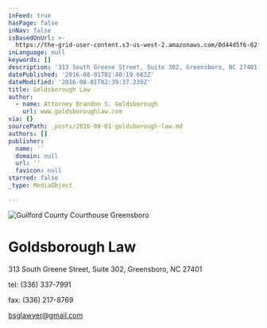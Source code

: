 ```yaml
---
inFeed: true
hasPage: false
inNav: false
isBasedOnUrl: >-
  https://the-grid-user-content.s3-us-west-2.amazonaws.com/0d44d5f6-82f5-436b-9c7c-e911b2af4bab.jpg
inLanguage: null
keywords: []
description: '313 South Greene Street, Suite 302, Greensboro, NC 27401'
datePublished: '2016-08-01T02:40:19.663Z'
dateModified: '2016-08-01T02:39:37.230Z'
title: Goldsborough Law
author:
  - name: Attorney Brandon S. Goldsborough
    url: www.goldsboroughlaw.com
via: {}
sourcePath: _posts/2016-08-01-goldsborough-law.md
authors: []
publisher:
  name: ''
  domain: null
  url: ''
  favicon: null
starred: false
_type: MediaObject

---
```

![Guilford County Courthouse Greensboro](https://the-grid-user-content.s3-us-west-2.amazonaws.com/0d44d5f6-82f5-436b-9c7c-e911b2af4bab.jpg)

# Goldsborough Law

313 South Greene Street, Suite 302, Greensboro, NC 27401

tel: (336) 337-7991

fax: (336) 217-8769

bsglawyer@gmail.com